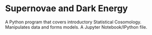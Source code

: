 # Supernovae and Dark Energy
A Python program that covers introductory Statistical Cosomology. Manipulates data and forms models. A Jupyter Notebook/IPython file.
